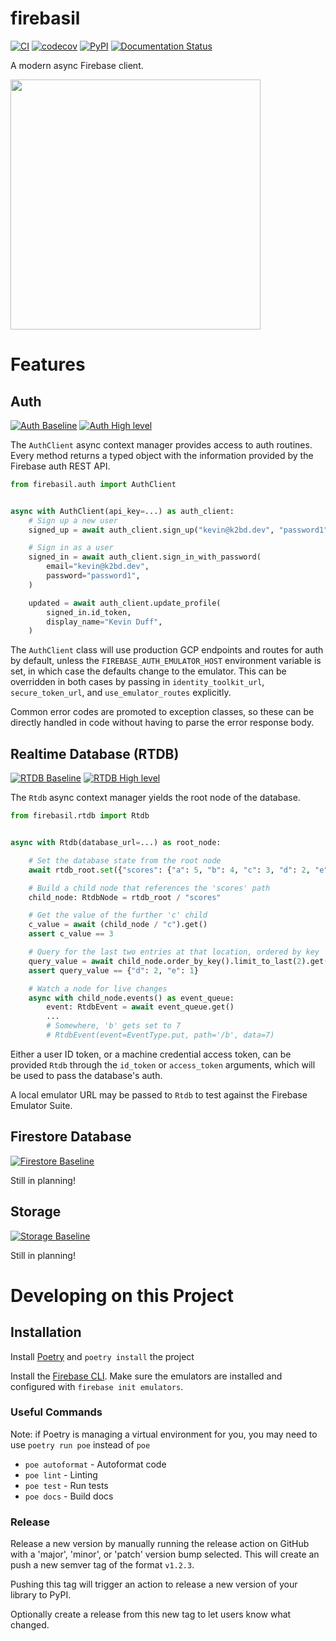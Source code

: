 # firebasil

[![CI](https://github.com/k2bd/firebasil/actions/workflows/ci.yml/badge.svg)](https://github.com/k2bd/firebasil/actions/workflows/ci.yml)
[![codecov](https://codecov.io/gh/k2bd/firebasil/branch/main/graph/badge.svg?token=0X48PIN0MC)](https://codecov.io/gh/k2bd/firebasil)
[![PyPI](https://img.shields.io/pypi/v/firebasil)](https://pypi.org/project/firebasil/)
[![Documentation Status](https://readthedocs.org/projects/firebasil/badge/?version=latest)](https://firebasil.readthedocs.io/en/latest/?badge=latest)

A modern async Firebase client.

<img src="https://user-images.githubusercontent.com/9196372/219683805-9c28dfa3-385c-47bb-88ec-e9fc8187eac4.png"  width="400" height="400">

# Features

## Auth

[![Auth Baseline](https://img.shields.io/github/milestones/progress/k2bd/firebasil/1)](https://github.com/k2bd/firebasil/milestone/1)
[![Auth High level](https://img.shields.io/github/milestones/progress/k2bd/firebasil/6)](https://github.com/k2bd/firebasil/milestone/6)

The `AuthClient` async context manager provides access to auth routines.
Every method returns a typed object with the information provided by the Firebase auth REST API.

```python
from firebasil.auth import AuthClient


async with AuthClient(api_key=...) as auth_client:
    # Sign up a new user
    signed_up = await auth_client.sign_up("kevin@k2bd.dev", "password1")

    # Sign in as a user
    signed_in = await auth_client.sign_in_with_password(
        email="kevin@k2bd.dev",
        password="password1",
    )

    updated = await auth_client.update_profile(
        signed_in.id_token,
        display_name="Kevin Duff",
    )
```

The `AuthClient` class will use production GCP endpoints and routes for auth by default, unless the `FIREBASE_AUTH_EMULATOR_HOST` environment variable is set, in which case the defaults change to the emulator. This can be overridden in both cases by passing in `identity_toolkit_url`, `secure_token_url`, and `use_emulator_routes` explicitly.

Common error codes are promoted to exception classes, so these can be directly handled in code without having to parse the error response body.

## Realtime Database (RTDB)

[![RTDB Baseline](https://img.shields.io/github/milestones/progress/k2bd/firebasil/2)](https://github.com/k2bd/firebasil/milestone/2)
[![RTDB High level](https://img.shields.io/github/milestones/progress/k2bd/firebasil/5)](https://github.com/k2bd/firebasil/milestone/5)

The `Rtdb` async context manager yields the root node of the database.

```python
from firebasil.rtdb import Rtdb


async with Rtdb(database_url=...) as root_node:

    # Set the database state from the root node
    await rtdb_root.set({"scores": {"a": 5, "b": 4, "c": 3, "d": 2, "e": 1}})

    # Build a child node that references the 'scores' path
    child_node: RtdbNode = rtdb_root / "scores"

    # Get the value of the further 'c' child
    c_value = await (child_node / "c").get()
    assert c_value == 3

    # Query for the last two entries at that location, ordered by key
    query_value = await child_node.order_by_key().limit_to_last(2).get()
    assert query_value == {"d": 2, "e": 1}

    # Watch a node for live changes
    async with child_node.events() as event_queue:
        event: RtdbEvent = await event_queue.get()
        ...
        # Somewhere, 'b' gets set to 7
        # RtdbEvent(event=EventType.put, path='/b', data=7)
```

Either a user ID token, or a machine credential access token, can be provided `Rtdb` through the `id_token` or `access_token` arguments, which will be used to pass the database's auth.

A local emulator URL may be passed to `Rtdb` to test against the Firebase Emulator Suite.

## Firestore Database

[![Firestore Baseline](https://img.shields.io/github/milestones/progress/k2bd/firebasil/3)](https://github.com/k2bd/firebasil/milestone/3)

Still in planning!

## Storage

[![Storage Baseline](https://img.shields.io/github/milestones/progress/k2bd/firebasil/4)](https://github.com/k2bd/firebasil/milestone/4)

Still in planning!

# Developing on this Project

## Installation

Install [Poetry](https://python-poetry.org/) and `poetry install` the project

Install the [Firebase CLI](https://firebase.google.com/docs/cli). Make sure the emulators are installed and configured with `firebase init emulators`.

### Useful Commands

Note: if Poetry is managing a virtual environment for you, you may need to use `poetry run poe` instead of `poe`

- `poe autoformat` - Autoformat code
- `poe lint` - Linting
- `poe test` - Run tests
- `poe docs` - Build docs

### Release

Release a new version by manually running the release action on GitHub with a 'major', 'minor', or 'patch' version bump selected.
This will create an push a new semver tag of the format `v1.2.3`.

Pushing this tag will trigger an action to release a new version of your library to PyPI.

Optionally create a release from this new tag to let users know what changed.
